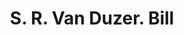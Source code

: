 ---
doi: 10.7916/D8HD96TG
date_other: '1870'
date_other_textual: 1870-1879
form: printed ephemera
genre:
- Invoices
name:
- S. R. Van Duzer
object_in_context_url: https://biggert.cul.columbia.edu/items/view/ave_biggert_01117
subject_hierarchical_geographic:
- New York, New York, United States
subject_name:
- S. R. Van Duzer
title: S. R. Van Duzer. Bill
sort_title: S. R. Van Duzer. Bill
call_number: ave_biggert_01117
coordinates:
- 40.71277777777778,-74.00583333333333
pid: ave_biggert_01117
identifiers: ave_biggert_01117
canvas_id: ldpd:396382
permalink: "/items/ave_biggert_01117/"
layout: iiif-image-page
---